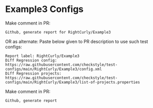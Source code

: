 # Example3 Configs
Make comment in PR:
```
Github, generate report for RightCurly/Example3
```
OR as alternate:
Paste below given to PR description to use such test configs:
```
Report label: RightCurly/Example3
Diff Regression config: https://raw.githubusercontent.com/checkstyle/test-configs/main/RightCurly/Example3/config.xml
Diff Regression projects: https://raw.githubusercontent.com/checkstyle/test-configs/main/RightCurly/Example3/list-of-projects.properties
```
Make comment in PR:
```
Github, generate report
```
